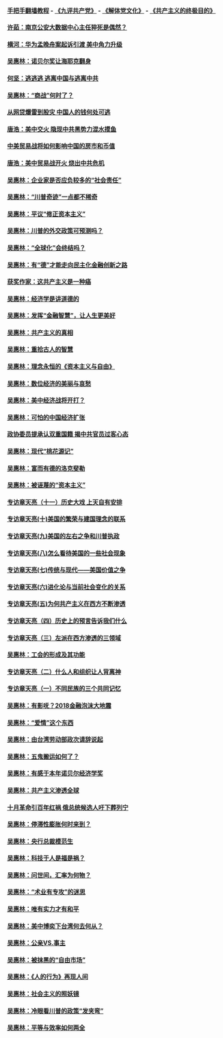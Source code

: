 #### [手把手翻墙教程](https://github.com/gfw-breaker/guides/wiki) -  [《九评共产党》](https://github.com/gfw-breaker/9ping.md?t=05042136) - [《解体党文化》](https://github.com/gfw-breaker/jtdwh.md?t=05042136) - [《共产主义的终极目的》](https://github.com/gfw-breaker/gczydzjmd.md?t=05042136)

#### [许茹：南京公安大数据中心主任猝死是偶然？](../pages/nsc423/n11064744.md?t=05042136) 

#### [横河：华为孟晚舟案起诉引渡 美中角力升级](../pages/nsc423/n11027230.md?t=05042136) 

#### [吴惠林：诺贝尔奖让海耶克翻身](../pages/nsc423/n10890049.md?t=05042136) 

#### [何坚：逃逃逃 逃离中国与逃离中共](../pages/nsc423/n10592891.md?t=05042136) 

#### [吴惠林：“商战”何时了？](../pages/nsc423/n10573558.md?t=05042136) 

#### [从网贷爆雷到股灾 中国人的钱何处可逃](../pages/nsc423/n10572800.md?t=05042136) 

#### [唐浩：美中交火 隐现中共黑势力混水摸鱼](../pages/nsc423/n10544040.md?t=05042136) 

#### [中美贸易战将如何影响中国的房市和币值](../pages/nsc423/n10543697.md?t=05042136) 

#### [唐浩：美中贸易战开火 烧出中共危机](../pages/nsc423/n10540126.md?t=05042136) 

#### [吴惠林：企业家是否应负较多的“社会责任”](../pages/nsc423/n10535022.md?t=05042136) 

#### [吴惠林：“川普奇迹”一点都不稀奇](../pages/nsc423/n10512808.md?t=05042136) 

#### [吴惠林：平议“修正资本主义”](../pages/nsc423/n10495724.md?t=05042136) 

#### [吴惠林：川普的外交政策可预测吗？](../pages/nsc423/n10462387.md?t=05042136) 

#### [吴惠林：“全球化”会终结吗？](../pages/nsc423/n10452838.md?t=05042136) 

#### [吴惠林：有“德”才能走向民主化金融创新之路](../pages/nsc423/n10432292.md?t=05042136) 

#### [获奖作家：这共产主义是一种癌](../pages/nsc423/n10431541.md?t=05042136) 

#### [吴惠林：经济学是讲道德的](../pages/nsc423/n10398014.md?t=05042136) 

#### [吴惠林：发挥“金融智慧”，让人生更美好](../pages/nsc423/n10375019.md?t=05042136) 

#### [吴惠林：共产主义的真相](../pages/nsc423/n10351394.md?t=05042136) 

#### [吴惠林：重拾古人的智慧](../pages/nsc423/n10337691.md?t=05042136) 

#### [吴惠林：理念永恒的《资本主义与自由》](../pages/nsc423/n10316274.md?t=05042136) 

#### [吴惠林：数位经济的美丽与哀愁](../pages/nsc423/n10292946.md?t=05042136) 

#### [吴惠林：美中经济战将开打？](../pages/nsc423/n10258825.md?t=05042136) 

#### [吴惠林：可怕的中国经济扩张](../pages/nsc423/n10219147.md?t=05042136) 

#### [政协委员提承认双重国籍 揭中共官员过客心态](../pages/nsc423/n10208809.md?t=05042136) 

#### [吴惠林：现代“桃花源记”](../pages/nsc423/n10185234.md?t=05042136) 

#### [吴惠林：富而有德的洛克斐勒](../pages/nsc423/n10142264.md?t=05042136) 

#### [吴惠林：被诬蔑的“资本主义”](../pages/nsc423/n10124816.md?t=05042136) 

#### [专访章天亮（十一）历史大戏 上天自有安排](../pages/nsc423/n10094905.md?t=05042136) 

#### [专访章天亮(十)美国的繁荣与建国理念的联系](../pages/nsc423/n10094899.md?t=05042136) 

#### [专访章天亮(九)美国的左右之争和川普执政](../pages/nsc423/n10094889.md?t=05042136) 

#### [专访章天亮(八)怎么看待美国的一些社会现象](../pages/nsc423/n10094857.md?t=05042136) 

#### [专访章天亮(七)传统与现代——美国价值之争](../pages/nsc423/n10093140.md?t=05042136) 

#### [专访章天亮(六)进化论与当前社会变化的关系](../pages/nsc423/n10092036.md?t=05042136) 

#### [专访章天亮(五)为何共产主义在西方不断渗透](../pages/nsc423/n10083620.md?t=05042136) 

#### [专访章天亮（四）历史上的预言告诉我们什么](../pages/nsc423/n10083606.md?t=05042136) 

#### [专访章天亮（三）左派在西方渗透的三领域](../pages/nsc423/n10081115.md?t=05042136) 

#### [吴惠林：工会的形成及其功能](../pages/nsc423/n10080633.md?t=05042136) 

#### [专访章天亮（二）什么人和组织让人背离神](../pages/nsc423/n10076637.md?t=05042136) 

#### [专访章天亮（一）不同民族的三个共同记忆](../pages/nsc423/n10074188.md?t=05042136) 

#### [吴惠林：有影呒？2018金融泡沫大地震](../pages/nsc423/n10040534.md?t=05042136) 

#### [吴惠林：“爱情”这个东西](../pages/nsc423/n10019423.md?t=05042136) 

#### [吴惠林：由台湾劳动部政次请辞说起](../pages/nsc423/n9979679.md?t=05042136) 

#### [吴惠林：五鬼搬运如何了？](../pages/nsc423/n9925338.md?t=05042136) 

#### [吴惠林：有感于本年诺贝尔经济学奖](../pages/nsc423/n9871883.md?t=05042136) 

#### [吴惠林：共产主义渗透全球](../pages/nsc423/n9812748.md?t=05042136) 

#### [十月革命引百年红祸 俄总统候选人吁下葬列宁](../pages/nsc423/n9810182.md?t=05042136) 

#### [吴惠林：停滞性膨胀何时来到？](../pages/nsc423/n9764136.md?t=05042136) 

#### [吴惠林：央行总裁模范生](../pages/nsc423/n9728134.md?t=05042136) 

#### [吴惠林：科技于人是福是祸？](../pages/nsc423/n9672982.md?t=05042136) 

#### [吴惠林：问世间，汇率为何物？](../pages/nsc423/n9621788.md?t=05042136) 

#### [吴惠林：“术业有专攻”的迷思](../pages/nsc423/n9580363.md?t=05042136) 

#### [吴惠林：唯有实力才有和平](../pages/nsc423/n9529599.md?t=05042136) 

#### [吴惠林：美中博奕下台湾何去何从？](../pages/nsc423/n9483598.md?t=05042136) 

#### [吴惠林：公亲VS.事主](../pages/nsc423/n9425637.md?t=05042136) 

#### [吴惠林：被抹黑的“自由市场”](../pages/nsc423/n9351545.md?t=05042136) 

#### [吴惠林：《人的行为》再现人间](../pages/nsc423/n9296339.md?t=05042136) 

#### [吴惠林：社会主义的照妖镜](../pages/nsc423/n9243460.md?t=05042136) 

#### [吴惠林：冷眼看川普的政策“发夹弯”](../pages/nsc423/n9120684.md?t=05042136) 

#### [吴惠林：平等与效率如何两全](../pages/nsc423/n9075430.md?t=05042136) 

